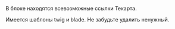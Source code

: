 В блоке находятся всевозможные ссылки Текарта.

Имеется шаблоны twig и blade. Не забудьте удалить ненужный.